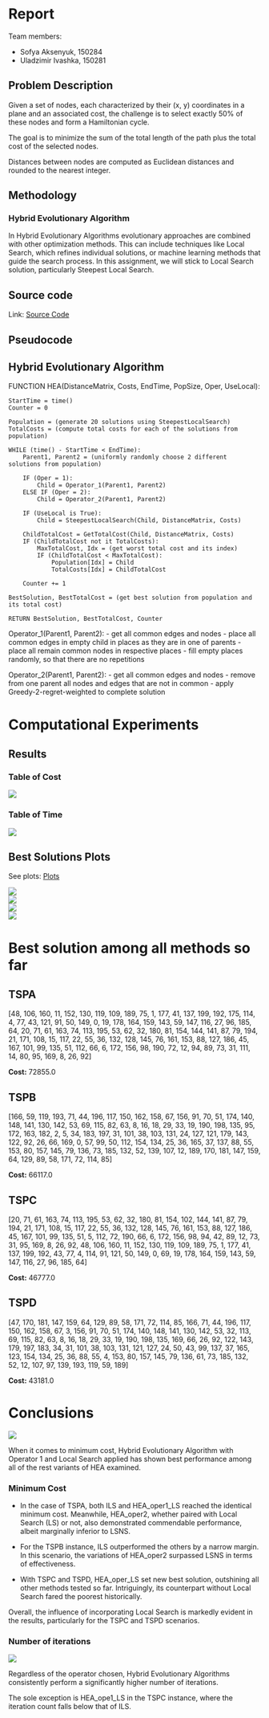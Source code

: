 # Report

Team members:

- Sofya Aksenyuk, 150284
- Uladzimir Ivashka, 150281

## Problem Description

Given a set of nodes, each characterized by their (x, y) coordinates in a plane and an associated cost, the challenge is to select exactly 50% of these nodes and form a Hamiltonian cycle. 

The goal is to minimize the sum of the total length of the path plus the total cost of the selected nodes. 

Distances between nodes are computed as Euclidean distances and rounded to the nearest integer. 

## Methodology

### Hybrid Evolutionary Algorithm

In Hybrid Evolutionary Algorithms evolutionary approaches are combined with other optimization methods. This can include techniques like Local Search, which refines individual solutions, or machine learning methods that guide the search process. In this assignment, we will stick to Local Search solution, particularly Steepest Local Search.

## Source code

Link: [Source Code](https://github.com/aksenyuk/evolutionary-computation/blob/main/large-scale-neighborhood-search/hybrid-evol-algo/hybrid_evol_algo.ipynb)

<div style="page-break-after: always"></div>

## Pseudocode

## Hybrid Evolutionary Algorithm

FUNCTION HEA(DistanceMatrix, Costs, EndTime, PopSize, Oper, UseLocal):

    StartTime = time()
    Counter = 0

    Population = (generate 20 solutions using SteepestLocalSearch)
    TotalCosts = (compute total costs for each of the solutions from population)

    WHILE (time() - StartTime < EndTime):
        Parent1, Parent2 = (uniformly randomly choose 2 different solutions from population)

        IF (Oper = 1):
            Child = Operator_1(Parent1, Parent2)
        ELSE IF (Oper = 2):
            Child = Operator_2(Parent1, Parent2)

        IF (UseLocal is True):
            Child = SteepestLocalSearch(Child, DistanceMatrix, Costs)

        ChildTotalCost = GetTotalCost(Child, DistanceMatrix, Costs)
        IF (ChildTotalCost not it TotalCosts):
            MaxTotalCost, Idx = (get worst total cost and its index)
            IF (ChildTotalCost < MaxTotalCost):
                Population[Idx] = Child
                TotalCosts[Idx] = ChildTotalCost

        Counter += 1

    BestSolution, BestTotalCost = (get best solution from population and its total cost)

    RETURN BestSolution, BestTotalCost, Counter

Operator_1(Parent1, Parent2):
    - get all common edges and nodes
    - place all common edges in empty child in places as they are in one of parents
    - place all remain common nodes in respective places
    - fill empty places randomly, so that there are no repetitions

Operator_2(Parent1, Parent2):
    - get all common edges and nodes
    - remove from one parent all nodes and edges that are not in common
    - apply Greedy-2-regret-weighted to complete solution


<div style="page-break-after: always"></div>

# Computational Experiments

## Results

### Table of Cost

<img src="plots/costs.png"/>

### Table of Time

<img src="plots/times.png"/>

<div style="page-break-after: always"></div>

## Best Solutions Plots

See plots: [Plots](https://github.com/aksenyuk/evolutionary-computation/tree/main/large-scale-neighborhood-search/plots/)

<img src="plots/TSPA.png"/>

<div style="page-break-after: always"></div>

<img src="plots/TSPB.png"/>

<div style="page-break-after: always"></div>

<img src="plots/TSPC.png"/>

<div style="page-break-after: always"></div>

<img src="plots/TSPD.png"/>

<div style="page-break-after: always"></div>

# Best solution among all methods so far

## TSPA
[48, 106, 160, 11, 152, 130, 119, 109, 189, 75, 1, 177, 41, 137, 199, 192, 175, 114, 4, 77, 43, 121, 91, 50, 149, 0, 19, 178, 164, 159, 143, 59, 147, 116, 27, 96, 185, 64, 20, 71, 61, 163, 74, 113, 195, 53, 62, 32, 180, 81, 154, 144, 141, 87, 79, 194, 21, 171, 108, 15, 117, 22, 55, 36, 132, 128, 145, 76, 161, 153, 88, 127, 186, 45, 167, 101, 99, 135, 51, 112, 66, 6, 172, 156, 98, 190, 72, 12, 94, 89, 73, 31, 111, 14, 80, 95, 169, 8, 26, 92]

**Cost:** 72855.0


## TSPB
[166, 59, 119, 193, 71, 44, 196, 117, 150, 162, 158, 67, 156, 91, 70, 51, 174, 140, 148, 141, 130, 142, 53, 69, 115, 82, 63, 8, 16, 18, 29, 33, 19, 190, 198, 135, 95, 172, 163, 182, 2, 5, 34, 183, 197, 31, 101, 38, 103, 131, 24, 127, 121, 179, 143, 122, 92, 26, 66, 169, 0, 57, 99, 50, 112, 154, 134, 25, 36, 165, 37, 137, 88, 55, 153, 80, 157, 145, 79, 136, 73, 185, 132, 52, 139, 107, 12, 189, 170, 181, 147, 159, 64, 129, 89, 58, 171, 72, 114, 85]    

**Cost:** 66117.0


## TSPC
[20, 71, 61, 163, 74, 113, 195, 53, 62, 32, 180, 81, 154, 102, 144, 141, 87, 79, 194, 21, 171, 108, 15, 117, 22, 55, 36, 132, 128, 145, 76, 161, 153, 88, 127, 186, 45, 167, 101, 99, 135, 51, 5, 112, 72, 190, 66, 6, 172, 156, 98, 94, 42, 89, 12, 73, 31, 95, 169, 8, 26, 92, 48, 106, 160, 11, 152, 130, 119, 109, 189, 75, 1, 177, 41, 137, 199, 192, 43, 77, 4, 114, 91, 121, 50, 149, 0, 69, 19, 178, 164, 159, 143, 59, 147, 116, 27, 96, 185, 64]

**Cost:** 46777.0


## TSPD
[47, 170, 181, 147, 159, 64, 129, 89, 58, 171, 72, 114, 85, 166, 71, 44, 196, 117, 150, 162, 158, 67, 3, 156, 91, 70, 51, 174, 140, 148, 141, 130, 142, 53, 32, 113, 69, 115, 82, 63, 8, 16, 18, 29, 33, 19, 190, 198, 135, 169, 66, 26, 92, 122, 143, 179, 197, 183, 34, 31, 101, 38, 103, 131, 121, 127, 24, 50, 43, 99, 137, 37, 165, 123, 154, 134, 25, 36, 88, 55, 4, 153, 80, 157, 145, 79, 136, 61, 73, 185, 132, 52, 12, 107, 97, 139, 193, 119, 59, 189]  

**Cost:** 43181.0

<div style="page-break-after: always"></div>

# Conclusions

<img src="plots/costs_bar_plot.jpg"/>

When it comes to minimum cost, Hybrid Evolutionary Algorithm with Operator 1 and Local Search applied has shown best performance among all of the rest variants of HEA examined.

### Minimum Cost

- In the case of TSPA, both ILS and HEA_oper1_LS reached the identical minimum cost. Meanwhile, HEA_oper2, whether paired with Local Search (LS) or not, also demonstrated commendable performance, albeit marginally inferior to LSNS.

- For the TSPB instance, ILS outperformed the others by a narrow margin. In this scenario, the variations of HEA_oper2 surpassed LSNS in terms of effectiveness.

- With TSPC and TSPD, HEA_oper_LS set new best solution, outshining all other methods tested so far. Intriguingly, its counterpart without Local Search fared the poorest historically.

Overall, the influence of incorporating Local Search is markedly evident in the results, particularly for the TSPC and TSPD scenarios.

<div style="page-break-after: always"></div>

### Number of iterations

<img src="plots/hea_no_iters.png"/>

Regardless of the operator chosen, Hybrid Evolutionary Algorithms consistently perform a significantly higher number of iterations. 

The sole exception is HEA_ope1_LS in the TSPC instance, where the iteration count falls below that of ILS.

